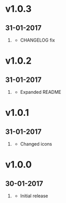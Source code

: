 # v1.0.3
## 31-01-2017

1. [](#improved)
    * CHANGELOG fix

# v1.0.2
## 31-01-2017

1. [](#improved)
    * Expanded README

# v1.0.1
## 31-01-2017

1. [](#improved)
    * Changed icons

# v1.0.0
## 30-01-2017

1. [](#new)
    * Initial release
